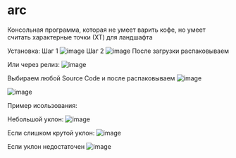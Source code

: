 # arc

Консольная программа, которая не умеет варить кофе, но умеет считать характерные точки (ХТ) для ландшафта

Установка:
Шаг 1
![image](https://user-images.githubusercontent.com/59537160/232196202-5da1695a-abf5-483f-acf2-bebfd9f67c90.png)
Шаг 2
![image](https://user-images.githubusercontent.com/59537160/232196232-64e345bc-3809-4fdc-a57d-f4a14eddaf59.png)
После загрузки распаковываем 

Или через релиз:
![image](https://user-images.githubusercontent.com/59537160/232196324-2fbaff2d-c3ea-4200-978d-fca69cf3bebc.png)

Выбираем любой Source Code и после распаковываем
![image](https://user-images.githubusercontent.com/59537160/232196394-ade04487-6811-4661-9573-c7290b0aff1a.png)


![image](https://user-images.githubusercontent.com/59537160/232195638-551fb607-1d0e-4322-b3a4-35075bdd2890.png)

Пример исользования:

Небольшой уклон:
![image](https://user-images.githubusercontent.com/59537160/232195713-a7360091-c30a-47b8-9530-c4e4d043792f.png)

Если слишком крутой уклон:
![image](https://user-images.githubusercontent.com/59537160/232195744-3e0252ce-ca88-4c86-ad38-bd226cddf915.png)

Если уклон недостаточен 
![image](https://user-images.githubusercontent.com/59537160/232195771-3139c191-f7e1-442c-921c-5775ffb2f122.png)


